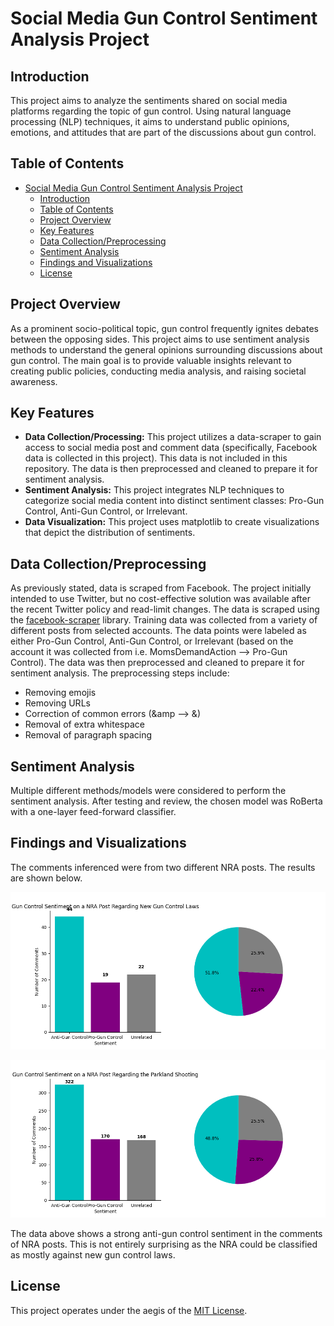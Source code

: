 # Social Media Gun Control Sentiment Analysis Project


## Introduction

This project aims to analyze the sentiments shared on social media platforms regarding the topic of gun control. Using natural language processing (NLP) techniques, it aims to understand public opinions, emotions, and attitudes that are part of the discussions about gun control.

## Table of Contents

- [Social Media Gun Control Sentiment Analysis Project](#social-media-gun-control-sentiment-analysis-project)
  - [Introduction](#introduction)
  - [Table of Contents](#table-of-contents)
  - [Project Overview](#project-overview)
  - [Key Features](#key-features)
  - [Data Collection/Preprocessing](#data-collectionpreprocessing)
  - [Sentiment Analysis](#sentiment-analysis)
  - [Findings and Visualizations](#findings-and-visualizations)
  - [License](#license)

## Project Overview

As a prominent socio-political topic, gun control frequently ignites debates between the opposing sides. This project aims to use sentiment analysis methods to understand the general opinions surrounding discussions about gun control. The main goal is to provide valuable insights relevant to creating public policies, conducting media analysis, and raising societal awareness.

## Key Features

- **Data Collection/Processing:** This project utilizes a data-scraper to gain access to social media post and comment data (specifically, Facebook data is collected in this project). This data is not included in this repository. The data is then preprocessed and cleaned to prepare it for sentiment analysis.
- **Sentiment Analysis:** This project integrates NLP techniques to categorize social media content into distinct sentiment classes: Pro-Gun Control, Anti-Gun Control, or Irrelevant.
- **Data Visualization:** This project uses matplotlib to create visualizations that depict the distribution of sentiments.



## Data Collection/Preprocessing

As previously stated, data is scraped from Facebook. The project initially intended to use Twitter, but no cost-effective solution was available after the recent Twitter policy and read-limit changes. The data is scraped using the [facebook-scraper](https://github.com/kevinzg/facebook-scraper) library. Training data was collected from a variety of different posts from selected accounts. The data points were labeled as either Pro-Gun Control, Anti-Gun Control, or Irrelevant (based on the account it was collected from i.e. MomsDemandAction --> Pro-Gun Control). The data was then preprocessed and cleaned to prepare it for sentiment analysis. The preprocessing steps include:
- Removing emojis
- Removing URLs
- Correction of common errors (&amp --> &)
- Removal of extra whitespace
- Removal of paragraph spacing

## Sentiment Analysis

Multiple different methods/models were considered to perform the sentiment analysis. After testing and review, the chosen model was RoBerta with a one-layer feed-forward classifier.

## Findings and Visualizations

The comments inferenced were from two different NRA posts. The results are shown below.

![NRA Post 1](comment_sentiment_ouputs/nra_new_legislation.png)

![NRA Post 2](comment_sentiment_ouputs/parkland_nra2.png)

The data above shows a strong anti-gun control sentiment in the comments of NRA posts. This is not entirely surprising as the NRA could be classified as mostly against new gun control laws. 


## License

This project operates under the aegis of the [MIT License](LICENSE).
